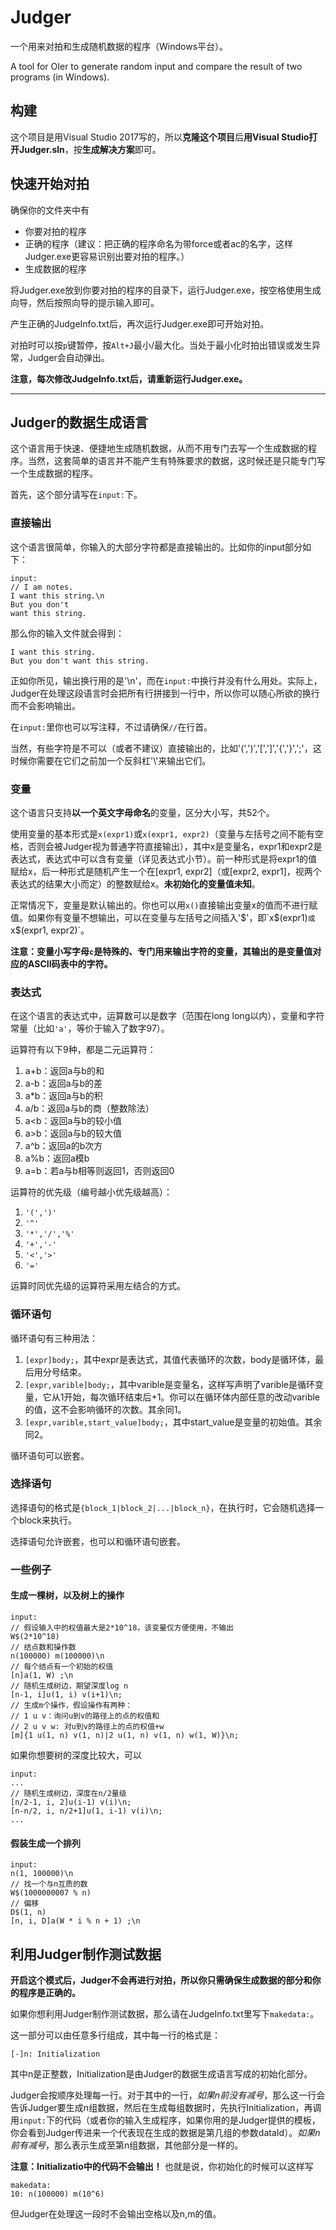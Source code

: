 # Judger
一个用来对拍和生成随机数据的程序（Windows平台）。

A tool for OIer to generate random input and compare the result of two programs (in Windows).

## 构建
这个项目是用Visual Studio 2017写的，所以**克隆这个项目**后**用Visual Studio打开Judger.sln**，按**生成解决方案**即可。

## 快速开始对拍
确保你的文件夹中有
* 你要对拍的程序
* 正确的程序（建议：把正确的程序命名为带force或者ac的名字，这样Judger.exe更容易识别出要对拍的程序。）
* 生成数据的程序

将Judger.exe放到你要对拍的程序的目录下，运行Judger.exe，按空格使用生成向导，然后按照向导的提示输入即可。

产生正确的JudgeInfo.txt后，再次运行Judger.exe即可开始对拍。

对拍时可以按`p`键暂停，按`Alt+J`最小/最大化。当处于最小化时拍出错误或发生异常，Judger会自动弹出。

**注意，每次修改JudgeInfo.txt后，请重新运行Judger.exe。**

***

## Judger的数据生成语言
这个语言用于快速、便捷地生成随机数据，从而不用专门去写一个生成数据的程序。当然，这套简单的语言并不能产生有特殊要求的数据，这时候还是只能专门写一个生成数据的程序。

首先，这个部分请写在`input:`下。

### 直接输出
这个语言很简单，你输入的大部分字符都是直接输出的。比如你的input部分如下：

```
input:
// I am notes.
I want this string.\n
But you don't 
want this string.
```

那么你的输入文件就会得到：

```
I want this string.
But you don't want this string.
```

正如你所见，输出换行用的是'\\n'，而在`input:`中换行并没有什么用处。实际上，Judger在处理这段语言时会把所有行拼接到一行中，所以你可以随心所欲的换行而不会影响输出。

在`input:`里你也可以写注释，不过请确保`//`在行首。

当然，有些字符是不可以（或者不建议）直接输出的，比如'(',')','[',']','{','}',';'，这时候你需要在它们之前加一个反斜杠'\\'来输出它们。

### 变量
这个语言只支持**以一个英文字母命名**的变量，区分大小写，共52个。

使用变量的基本形式是`x(expr1)`或`x(expr1, expr2)`（变量与左括号之间不能有空格，否则会被Judger视为普通字符直接输出），其中x是变量名，expr1和expr2是表达式，表达式中可以含有变量（详见表达式小节）。前一种形式是将expr1的值赋给x，后一种形式是随机产生一个在\[expr1, expr2\]（或\[expr2, expr1\]，视两个表达式的结果大小而定）的整数赋给x。**未初始化的变量值未知**。

正常情况下，变量是默认输出的。你也可以用`x()`直接输出变量x的值而不进行赋值。如果你有变量不想输出，可以在变量与左括号之间插入'$'，即`x$(expr1)`或`x$(expr1, expr2)`。

**注意：变量小写字母`c`是特殊的、专门用来输出字符的变量，其输出的是变量值对应的ASCII码表中的字符。**

### 表达式
在这个语言的表达式中，运算数可以是数字（范围在long long以内），变量和字符常量（比如`'a'`，等价于输入了数字97）。

运算符有以下9种，都是二元运算符：
1. a+b：返回a与b的和
2. a-b：返回a与b的差
3. a*b：返回a与b的积
4. a/b：返回a与b的商（整数除法）
5. a<b：返回a与b的较小值
6. a>b：返回a与b的较大值
7. a^b：返回a的b次方
8. a%b：返回a模b
9. a=b：若a与b相等则返回1，否则返回0

运算符的优先级（编号越小优先级越高）：
1. `'(',')'`
2. `'^'`
3. `'*','/','%'`
4. `'+','-'`
5. `'<','>'`
6. `'='`

运算时同优先级的运算符采用左结合的方式。

### 循环语句
循环语句有三种用法：
1. `[expr]body;`，其中expr是表达式，其值代表循环的次数，body是循环体，最后用分号结束。
2. `[expr,varible]body;`，其中varible是变量名，这样写声明了varible是循环变量，它从1开始，每次循环结束后+1。你可以在循环体内部任意的改动varible的值，这不会影响循环的次数。其余同1。
3. `[expr,varible,start_value]body;`，其中start_value是变量的初始值。其余同2。

循环语句可以嵌套。

### 选择语句
选择语句的格式是`{block_1|block_2|...|block_n}`，在执行时，它会随机选择一个block来执行。

选择语句允许嵌套，也可以和循环语句嵌套。

### 一些例子

#### 生成一棵树，以及树上的操作
```
input:
// 假设输入中的权值最大是2*10^18，该变量仅方便使用，不输出
W$(2*10^18)
// 结点数和操作数
n(100000) m(100000)\n
// 每个结点有一个初始的权值
[n]a(1, W) ;\n
// 随机生成树边，期望深度log n
[n-1, i]u(1, i) v(i+1)\n;
// 生成m个操作，假设操作有两种：
// 1 u v：询问u到v的路径上的点的权值和
// 2 u v w: 对u到v的路径上的点的权值+w
[m]{1 u(1, n) v(1, n)|2 u(1, n) v(1, n) w(1, W)}\n;
```

如果你想要树的深度比较大，可以
```
input:
...
// 随机生成树边，深度在n/2量级
[n/2-1, i, 2]u(i-1) v(i)\n;
[n-n/2, i, n/2+1]u(1, i-1) v(i)\n;
...
```

#### 假装生成一个排列
```
input:
n(1, 100000)\n
// 找一个与n互质的数
W$(1000000007 % n)
// 偏移
D$(1, n)
[n, i, D]a(W * i % n + 1) ;\n 
```

## 利用Judger制作测试数据
**开启这个模式后，Judger不会再进行对拍，所以你只需确保生成数据的部分和你的程序是正确的。**

如果你想利用Judger制作测试数据，那么请在JudgeInfo.txt里写下`makedata:`。

这一部分可以由任意多行组成，其中每一行的格式是：
```
[-]n: Initialization
```
其中n是正整数，Initialization是由Judger的数据生成语言写成的初始化部分。

Judger会按顺序处理每一行。对于其中的一行，*如果n前没有减号*，那么这一行会告诉Judger要生成n组数据，然后在生成每组数据时，先执行Initialization，再调用`input:`下的代码（或者你的输入生成程序，如果你用的是Judger提供的模板，你会看到Judger传进来一个代表现在生成的数据是第几组的参数dataId）。*如果n前有减号*，那么表示生成至第n组数据，其他部分是一样的。

**注意：Initializatio中的代码不会输出！** 也就是说，你初始化的时候可以这样写
```
makedata:
10: n(100000) m(10^6)
```
但Judger在处理这一段时不会输出空格以及n,m的值。

